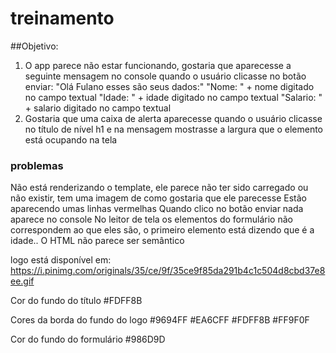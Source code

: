 # treinamento

##Objetivo:
1. O app parece não estar funcionando, gostaria que aparecesse a seguinte mensagem no console quando o usuário clicasse no botão enviar:
 "Olá Fulano esses são seus dados:"
 "Nome: " + nome digitado no campo textual
 "Idade: " + idade digitado no campo textual
 "Salario: " + salario digitado no campo textual
2. Gostaria que uma caixa de alerta aparecesse quando o usuário clicasse no título de nível h1 e na mensagem mostrasse a largura que o elemento está ocupando na tela


### problemas
Não está renderizando o template, ele parece não ter sido carregado ou não existir, tem uma imagem de como gostaria que ele parecesse
Estão aparecendo umas linhas vermelhas
Quando clico no botão enviar nada aparece no console
No leitor de tela os elementos do formulário não correspondem ao que eles são, o primeiro elemento está dizendo que é a idade..
O HTML não parece ser semântico

logo está disponível em:
https://i.pinimg.com/originals/35/ce/9f/35ce9f85da291b4c1c504d8cbd37e8ee.gif

Cor do fundo do título
#FDFF8B

Cores da borda do fundo do logo
#9694FF
#EA6CFF
#FDFF8B
#FF9F0F

Cor do fundo do formulário
#986D9D